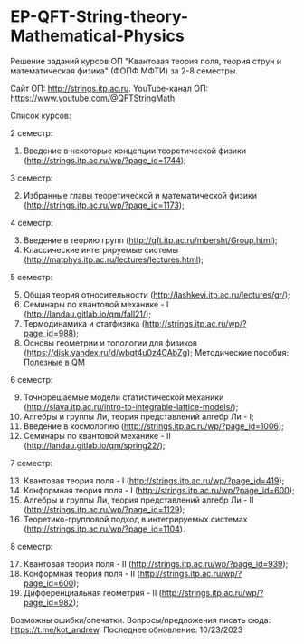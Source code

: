 # EP-QFT-String-theory-Mathematical-Physics
Решение заданий курсов ОП "Квантовая теория поля, теория струн и математическая физика" (ФОПФ МФТИ) за 2-8 семестры.

Сайт ОП: http://strings.itp.ac.ru.
YouTube-канал ОП: https://www.youtube.com/@QFTStringMath

Список курсов:

2 семестр:

1. Введение в некоторые концепции теоретической физики (http://strings.itp.ac.ru/wp/?page_id=1744);

3 семестр:

2. Избранные главы теоретической и математической физики (http://strings.itp.ac.ru/wp/?page_id=1173);

4 семестр:

3. Введение в теорию групп (http://qft.itp.ac.ru/mbersht/Group.html);
4. Классические интегрируемые системы (http://matphys.itp.ac.ru/lectures/lectures.html);

5 семестр:

5. Общая теория относительности (http://lashkevi.itp.ac.ru/lectures/gr/);
6. Семинары по квантовой механике - I (http://landau.gitlab.io/qm/fall21/);
7. Термодинамика и статфизика (http://strings.itp.ac.ru/wp/?page_id=988);
8. Основы геометрии и топологии для физиков (https://disk.yandex.ru/d/wbqt4u0z4CAbZg);
Методические пособия: [Полезные в QM](https://https://github.com/Andrew-Kot/EP-QFT-String-theory-Mathematical-Physics/blob/main/5%20sem/%D0%9F%D0%BE%D0%BB%D0%B5%D0%B7%D0%BD%D1%8B%D0%B5%20%D1%84%D0%BE%D1%80%D0%BC%D1%83%D0%BB%D1%8B%20QM.pdf)

6 семестр:

9. Точнорешаемые модели статистической механики (http://slava.itp.ac.ru/intro-to-integrable-lattice-models/);
10. Алгебры и группы Ли, теория представлений алгебр Ли - I;
11. Введение в космологию (http://strings.itp.ac.ru/wp/?page_id=1006);
12. Семинары по квантовой механике - II (http://landau.gitlab.io/qm/spring22/);

7 семестр:

13. Квантовая теория поля - I (http://strings.itp.ac.ru/wp/?page_id=419);
14. Конформная теория поля - I (http://strings.itp.ac.ru/wp/?page_id=600);
15. Алгебры и группы Ли, теория представлений алгебр Ли - II (http://strings.itp.ac.ru/wp/?page_id=1129);
16. Теоретико-групповой подход в интегрируемых системах (http://strings.itp.ac.ru/wp/?page_id=1104).

8 семестр:

17. Квантовая теория поля - II (http://strings.itp.ac.ru/wp/?page_id=939);
18. Конформная теория поля - II (http://strings.itp.ac.ru/wp/?page_id=600);
19. Дифференциальная геометрия - II (http://strings.itp.ac.ru/wp/?page_id=982);

Возможны ошибки/опечатки. Вопросы/предложения писать сюда: https://t.me/kot_andrew.
Последнее обновление: 10/23/2023
